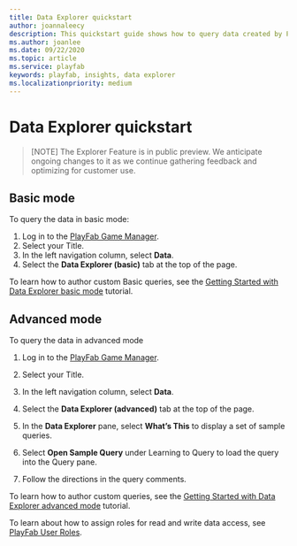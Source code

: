 ```yaml
---
title: Data Explorer quickstart
author: joannaleecy
description: This quickstart guide shows how to query data created by PlayFab API calls.
ms.author: joanlee
ms.date: 09/22/2020    
ms.topic: article
ms.service: playfab
keywords: playfab, insights, data explorer
ms.localizationpriority: medium
---
```


# Data Explorer quickstart

> [NOTE]
> The Explorer Feature is in public preview. We anticipate ongoing changes to it as we continue gathering feedback and optimizing for customer use.

## Basic mode
To query the data in basic mode:

1. Log in to the [PlayFab Game Manager](https://developer.playfab.com/en-us/login).
2. Select your Title.
3. In the left navigation column, select **Data**.
4. Select the **Data Explorer (basic)** tab at the top of the page. 

To learn how to author custom Basic queries, see the [Getting Started with Data Explorer basic mode](getting-started-with-data-explorer-basic.md) tutorial.

## Advanced mode
To query the data in advanced mode

1. Log in to the [PlayFab Game Manager](https://developer.playfab.com/en-us/login).
2. Select your Title.
3. In the left navigation column, select **Data**.
4. Select the **Data Explorer (advanced)** tab at the top of the page. 

1. In the **Data Explorer** pane, select **What’s This** to display a set of sample queries. 
2. Select **Open Sample Query** under Learning to Query to load the query into the Query pane. 
3. Follow the directions in the query comments.

To learn how to author custom queries, see the [Getting Started with Data Explorer advanced mode](getting-started-with-data-explorer-advanced.md) tutorial.

To learn about how to assign roles for read and write data access, see [PlayFab User Roles](/gaming/playfab/gamemanager/playfab-user-roles).
